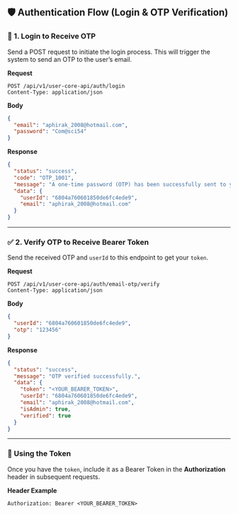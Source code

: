 ## 🛡️ Authentication Flow (Login & OTP Verification)

### 🔐 1. Login to Receive OTP
Send a POST request to initiate the login process. This will trigger the system to send an OTP to the user’s email.

**Request**
```
POST /api/v1/user-core-api/auth/login
Content-Type: application/json
```

**Body**
```json
{
  "email": "aphirak_2008@hotmail.com",
  "password": "Com@sci54"
}
```

**Response**
```json
{
  "status": "success",
  "code": "OTP_1001",
  "message": "A one-time password (OTP) has been successfully sent to your email address.",
  "data": {
    "userId": "6804a760601850de6fc4ede9",
    "email": "aphirak_2008@hotmail.com"
  }
}
```

---

### ✅ 2. Verify OTP to Receive Bearer Token
Send the received OTP and `userId` to this endpoint to get your `token`.

**Request**
```
POST /api/v1/user-core-api/auth/email-otp/verify
Content-Type: application/json
```

**Body**
```json
{
  "userId": "6804a760601850de6fc4ede9",
  "otp": "123456"
}
```

**Response**
```json
{
  "status": "success",
  "message": "OTP verified successfully.",
  "data": {
    "token": "<YOUR_BEARER_TOKEN>",
    "userId": "6804a760601850de6fc4ede9",
    "email": "aphirak_2008@hotmail.com",
    "isAdmin": true,
    "verified": true
  }
}
```

---

### 📌 Using the Token
Once you have the `token`, include it as a Bearer Token in the **Authorization** header in subsequent requests.

**Header Example**
```
Authorization: Bearer <YOUR_BEARER_TOKEN>
```
